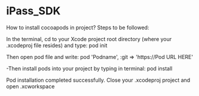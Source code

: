 # iPass_SDK
How to install cocoapods in project? Steps to be followed:

In the terminal, cd to your Xcode project root directory (where your .xcodeproj file resides) and type: pod init

Then open pod file and write: pod 'Podname', :git => 'https://Pod URL HERE'

-Then install pods into your project by typing in terminal: pod install

Pod installation completed successfully. Close your .xcodeproj project and open .xcworkspace
